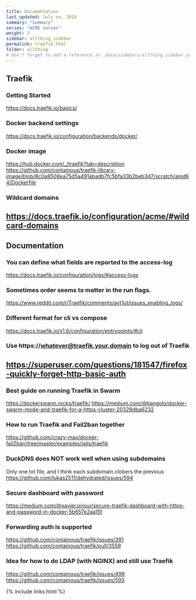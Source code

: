 ```yaml
---
title: Documentation 
last_updated: July xx, 2018
summary: "Summary"
series: "ACME series"
weight: 3
sidebar: allthing_sidebar
permalink: traefik.html
folder: allthing
# Don't forget to add a reference in _data/sidebars/allthing_sidebar.yml and/or _data/topnav.yml 
---
```


## Traefik
### Getting Started
https://docs.traefik.io/basics/

### Docker backend settings
https://docs.traefik.io/configuration/backends/docker/

### Docker image
https://hub.docker.com/_/traefik?tab=description
https://github.com/containous/traefik-library-image/blob/8c0a8508ea75d5a491abadb7fc5bfa33b2beb3d7/scratch/amd64/Dockerfile

### Wildcard domains
https://docs.traefik.io/configuration/acme/#wildcard-domains
---

## Documentation
### You can define what fields are reported to the access-log
https://docs.traefik.io/configuration/logs/#access-logs

### Sometimes order seems to matter in the run flags.
https://www.reddit.com/r/Traefik/comments/avt1ut/issues_enabling_logs/

### Different format for cli vs compose
https://docs.traefik.io/v1.6/configuration/entrypoints/#cli

### Use https://whatever@traefik.your.domain to log out of Traefik
https://superuser.com/questions/181547/firefox-quickly-forget-http-basic-auth
---

### Best guide on running Traefik in Swarm
https://dockerswarm.rocks/traefik/
https://medium.com/@tiangolo/docker-swarm-mode-and-traefik-for-a-https-cluster-20328dba6232

### How to run Traefik and Fail2ban together
https://github.com/crazy-max/docker-fail2ban/tree/master/examples/jails/traefik

### DuckDNS does NOT work well when using subdomains
Only one txt file, and I think each subdomain clobers the previous
https://github.com/lukas2511/dehydrated/issues/594

### Secure dashboard with password
https://medium.com/@xavier.priour/secure-traefik-dashboard-with-https-and-password-in-docker-5b657e2aa15f

### Forwarding auth is supported
https://github.com/containous/traefik/issues/391
https://github.com/containous/traefik/pull/3559

### Idea for how to do LDAP (with NGINX) and still use Traefik
https://github.com/containous/traefik/issues/498
https://github.com/containous/traefik/issues/593




{% include links.html %}
